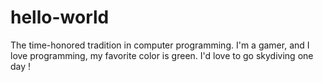 # hello-world
The time-honored tradition in computer programming.
I'm a gamer, and I love programming, my favorite color is green.
I'd love to go skydiving one day !
